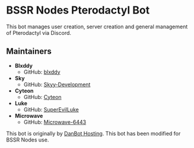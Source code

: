 # BSSR Nodes Pterodactyl Bot

This bot manages user creation, server creation and general management of Pterodactyl via Discord.

## Maintainers

-   **Blxddy**
    -   GitHub: [blxddy](https://github.com/blxddy)
-   **Sky**
    -   GitHub: [Skyy-Development](https://github.com/Skyy-Development)
-   **Cyteon**
    -   GitHub: [Cyteon](https://github.com/Cyteon)
-   **Luke**
    -   GitHub: [SuperEvilLuke](https://github.com/superevilluke)
-   **Microwave**
    -   GitHub: [Microwave-6443](https://github.com/Microwave-6443)

This bot is originally by [DanBot Hosting](https://github.com/DanBot-Hosting/DanBotHostingStats). This bot has been modified for BSSR Nodes use.
